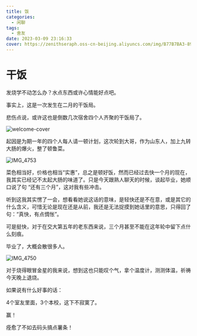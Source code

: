 ```yaml
---
title: 饭
categories:
  - 闲聊
tags:
  - 舍友
date: 2023-03-09 23:16:33
cover: https://zenithseraph.oss-cn-beijing.aliyuncs.com/img/B77B7BA3-890D-4321-8BF9-1698F3422309_1_105_c.jpeg
---
```


# 干饭

发烧学不动怎么办？水点东西或许心情能好点吧。

事实上，这是一次发生在二月的干饭局。

悲伤点说，或许这也是倒数几次宿舍四个人齐聚的干饭局了。

![welcome-cover](https://zenithseraph.oss-cn-beijing.aliyuncs.com/img/B77B7BA3-890D-4321-8BF9-1698F3422309_1_105_c.jpeg)

起因是为期一年的四个人每人请一顿计划，这次轮到大哥，作为山东人，加上九转大肠的爆火，整了顿鲁菜。

![IMG_4753](https://zenithseraph.oss-cn-beijing.aliyuncs.com/img/IMG_4753.jpeg)

菜色相当好，价格也相当“实惠”，总之是顿好饭，然而已经过去快一个月的现在，我其实已经记不太起大肠的味道了。只是今天跟熟人聊天的时候，谈起毕业，她顺口说了句 “还有三个月”，这对我有些冲击。

听到这我其实愣了一会，想看看她说这话的意味，是轻快还是不在意，或是其它的什么含义，可惜无论是现在还是从前，我还是无法捉摸到她话里的意思，只得回了句：“真快，有点惆怅”。

可是挺快，对于在交大第五年的老东西来说，三个月甚至不能在这年轮中留下点什么刻痕。

毕业了，大概会散很多人。

![IMG_4750](https://zenithseraph.oss-cn-beijing.aliyuncs.com/img/IMG_4750.jpeg)

对于烧得眼冒金星的我来说，想到这也只能叹个气，拿个温度计，测测体温，祈祷今天晚上退烧。

如果说有什么好事的话：

4个室友里面，3个本校，这下不寂寞了。

赢！

痊愈了不如去码头搞点薯条！

